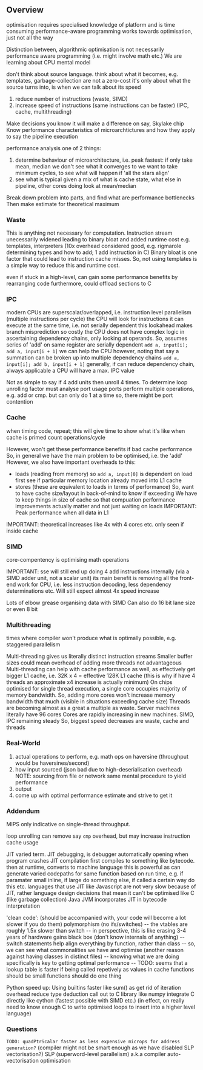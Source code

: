 <!-- SPDX-License-Identifier: zlib-acknowledgement -->
## Overview
optimisation requires specialised knowledge of platform and is time consuming
performance-aware programming works towards optimisation, just not all the way

Distinction between, algorithmic optimisation is not necessarily performance aware programming (i.e. might involve math etc.)
We are learning about CPU mental model

don't think about source language. think about what it becomes, e.g. templates, garbage-collection are not a zero-cost
it's only about what the source turns into, is when we can talk about its speed

1. reduce number of instructions (waste, SIMD)
2. increase speed of instructions (same instructions can be faster) (IPC, cache, multithreading)

Make decisions you know it will make a difference on say, Skylake chip
Know performance characteristics of microarchtictures and how they apply to say the pipeline execution

performance analysis one of 2 things:
1. determine behaviour of microarchitecture, i.e. peak fastest:
   if only take mean, median we don't see what it converges to
   we want to take minimum cycles, to see what will happen if 'all the stars align'
2. see what is typical
   given a mix of what is cache state, what else in pipeline, other cores doing 
   look at mean/median 

Break down problem into parts, and find what are performance bottlenecks
Then make estimate for theoretical maximum

### Waste
This is anything not necessary for computation.
Instruction stream unecessarily widened leading to binary bloat and added runtime cost e.g. templates, interpreters (10x overhead considered good, e.g. rigmarole determining types and how to add; 1 add instruction in C)
Binary bloat is one factor that could lead to instruction cache misses. So, not using templates is a simple way to reduce this and runtime cost.

even if stuck in a high-level, can gain some performance benefits by rearranging code
furthermore, could offload sections to C

### IPC
modern CPUs are superscalar/overlapped, i.e. instruction level parallelism (multiple instructions per cycle)
the CPU will look for instructions it can execute at the same time, i.e. not serially dependent
this lookahead makes branch misprediction so costly
the CPU does not have complex logic in ascertaining dependency chains, only looking at operands. 
So, assumes series of 'add' on same register are serially dependent
`add a, input[i]; add a, input[i + 1]`
we can help the CPU however, noting that say a summation can be broken up into multiple dependency chains
`add a, input[i]; add b, input[i + 1]`
generally, if can reduce dependency chain, always applicable
a CPU will have a max. IPC value

Not as simple to say if 4 add units then unroll 4 times. 
To determine loop unrolling factor must analyse port usage
ports perform multiple operations, e.g. add or cmp. but can only do 1 at a time
so, there might be port contention

### Cache
when timing code, repeat; this will give time to show what it's like when cache is primed
count operations/cycle

However, won't get these performance benefits if bad cache performance
So, in general we have the main problem to be optimised, i.e. the 'add'
However, we also have important overheads to this:
  * loads (reading from memory)
  so `add a, input[0]` is dependent on load
  first see if particular memory location already moved into L1 cache
  * stores (these are equivalent to loads in terms of performance)
So, want to have cache size/layout in back-of-mind to know if exceeding
We have to keep things in size of cache so that compuation performance improvements actually matter and not just waiting on loads
IMPORTANT: Peak performance when all data in L1

IMPORTANT: theoretical increases like 4x with 4 cores etc. only seen if inside cache

### SIMD
core-compentency is optimising math operations

IMPORTANT: sse will still end up doing 4 add instructions internally (via a SIMD adder unit, not a scalar unit)
its main benefit is removing all the front-end work for CPU, i.e.
less instruction decoding, less dependency determinations etc.
Will still expect almost 4x speed increase

Lots of elbow grease organising data with SIMD
Can also do 16 bit lane size or even 8 bit  

### Multithreading
times where compiler won't produce what is optimally possible, e.g. staggered parallelism

Multi-threading gives us literally distinct instruction streams
Smaller buffer sizes could mean overhead of adding more threads not advantageous
Multi-threading can help with cache performance as well, as effectively get bigger L1 cache, i.e. 32K x 4 = effective 128K L1 cache
(this is why if have 4 threads an approximate x4 increase is actually minimum)
On chips optimised for single thread execution, a single core occupies majority of memory bandwidth. 
So, adding more cores won't increase memory bandwidth that much (visible in situations exceeding cache size)
Threads are becoming almost as a great a multiple as waste.
Server machines literally have 96 cores
Cores are rapidly increasing in new machines. SIMD, IPC remaining steady
So, biggest speed decreases are waste, cache and threads


### Real-World
1. actual operations to perform, e.g. math ops on haversine (throughput would be haversines/second)
2. how input sourced (json bad due to high-deserialisation overhead)
NOTE: sourcing from file or network same mental procedure to yield performance
3. output 
4. come up with optimal performance estimate and strive to get it

### Addendum
MIPS only indicative on single-thread throughput.

loop unrolling can remove say `cmp` overhead, but may increase instruction cache usage

JIT varied term. JIT debugging, is debugger automatically opening when program crashes
JIT compilation first compiles to something like bytecode. then at runtime, converts to machine language
this is powerful as can generate varied codepaths for same function based on run time, 
e.g. if paramater small inline, if large do something else, if called a certain way do this etc.
languages that use JIT like Javascript are not very slow because of JIT, 
rather language design decisions that mean it can't be optimised like C (like garbage collection)
Java JVM incorporates JIT in bytecode interpretation

'clean code':
(should be accompanied with, your code will become a lot slower if you do them)
polymorphism (no ifs/switches)
  -- the vtables are roughly 1.5x slower than switch
  -- in perspective, this is like erasing 3-4 years of hardware gains
black box (don't know internals of anything)
  -- switch statements help align everything by function, rather than class
  -- so, we can see what commonalities we have and optimise (another reason against having classes in distinct files)
  -- knowing what we are doing specifically is key to getting optimal performance 
  -- TODO: seems that a lookup table is faster if being called repetively as values in cache
functions should be small
functions should do one thing

Python speed up:
Using builtins faster like sum() as get rid of iteration overhead
reduce type deduction
call out to C library like numpy
integrate C directly like cython (fastest possible with SIMD etc.)
(in effect, on really need to know enough C to write optimised loops to insert into a higher level language)

### Questions
`TODO: quadPtrScalar faster as less expensive microps for address generation?` (compiler might not be smart enough as we have disabled SLP vectorisation?)
SLP (superword-level parallelism) a.k.a compiler auto-vectorisation optimisation 

